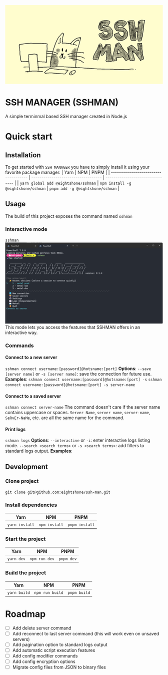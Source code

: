 ![sshman banner](readme/banner.png)

# SSH MANAGER (SSHMAN)
A simple terminmal based SSH manager created in Node.js

# Quick start

## Installation
To get started with `SSH MANAGER` you have to simply install it using your favorite package manager.
| Yarn                                 | NPM                                 | PNPM                             |
| ------------------------------------ | ----------------------------------- | -------------------------------- |
| `yarn global add @eightshone/sshman` | `npm install -g @eightshone/sshman` | `pnpm add -g @eightshone/sshman` |

## Usage
The build of this project exposes the command named `sshman`
### Interactive mode
`sshman`
![iteractive menu](readme/main-menu.png)
This mode lets you access the features that SSHMAN offers in an interactive way.

### Commands
#### Connect to a new server
`sshman connect username:[password]@hotsname:[port]`
**Options**:
`--save [server name]` or `-s [server name]`: save the connection for future use.
**Examples**:
`sshman connect username:[password]@hotsname:[port] -s`
`sshman connect username:[password]@hotsname:[port] -s server-name`

#### Connect to a saved server
`sshman connect server-name`
The command doesn't care if the server name contains uppercase or spaces. `Server Name`, `server name`, `server-name`, `SeRvEr-NaMe`, etc. are all the same name for the command.

#### Print logs
`sshman logs`
**Options**:
`--interactive` or `-i`: enter interactive logs listing mode.
`--search <search terms>` or `-s <search terms>`: add filters to standard logs output.
**Examples**:

## Development
### Clone project
`git clone git@github.com:eightshone/ssh-man.git`

### Install dependencies
| Yarn           | NPM           | PNPM           |
| -------------- | ------------- | -------------- |
| `yarn install` | `npm install` | `pnpm install` |

### Start the project
| Yarn       | NPM           | PNPM       |
| ---------- | ------------- | ---------- |
| `yarn dev` | `npm run dev` | `pnpm dev` |

### Build the project
| Yarn         | NPM             | PNPM         |
| ------------ | --------------- | ------------ |
| `yarn build` | `npm run build` | `pnpm build` |

# Roadmap
- [ ] Add delete server command
- [ ] Add reconnect to last server command (this will work even on unsaved servers)
- [ ] Add pagination option to standard logs output 
- [ ] Add automatic script execution features
- [ ] Add config modifier commands
- [ ] Add config encryption options
- [ ] Migrate config files from JSON to binary files